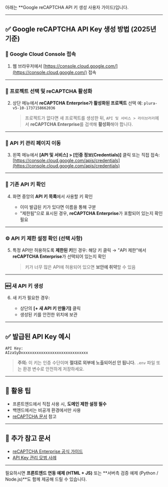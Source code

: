 아래는 **Google reCAPTCHA API 키 생성 사용자 가이드)입니다.

---

## ✅ Google reCAPTCHA API Key 생성 방법 (2025년 기준)

### 🔗 Google Cloud Console 접속

1. 웹 브라우저에서 [https://console.cloud.google.com/](https://console.cloud.google.com/) 접속

---

### 🏢 프로젝트 선택 및 reCAPTCHA 활성화

2. 상단 메뉴에서 **reCAPTCHA Enterprise가 활성화된 프로젝트** 선택
   예: `plura-v5-10-1737158662036`

   > 프로젝트가 없다면 새 프로젝트를 생성한 뒤,
   > `API 및 서비스 > 라이브러리`에서 **reCAPTCHA Enterprise**를 검색해 **활성화**해야 합니다.

---

### 🔐 API 키 관리 페이지 이동

3. 왼쪽 메뉴에서 **\[API 및 서비스] > \[인증 정보(Credentials)]** 클릭
   또는 직접 접속:
   [https://console.cloud.google.com/apis/credentials](https://console.cloud.google.com/apis/credentials)

---

### 🔎 기존 API 키 확인

4. 화면 중앙의 **API 키 목록**에서 사용할 키 확인

   * 이미 발급된 키가 있다면 이름을 통해 구분
   * "제한됨"으로 표시된 경우, **reCAPTCHA Enterprise**가 포함되어 있는지 확인 필요

---

### ⚙️ API 키 제한 설정 확인 (선택 사항)

5. 특정 API만 허용하도록 **제한된 키**인 경우:
   해당 키 클릭 → "API 제한"에서 **reCAPTCHA Enterprise**가 선택되어 있는지 확인

   > 키가 너무 많은 API에 허용되어 있으면 **보안에 취약**할 수 있음

---

### 🆕 새 API 키 생성

6. 새 키가 필요한 경우:

   * 상단의 **\[+ 새 API 키 만들기]** 클릭
   * 생성된 키를 안전한 위치에 보관

---

## ✅ 발급된 API Key 예시

```
API Key:
AIzaSyDxxxxxxxxxxxxxxxxxxxxxxxxxxxxxx
```

> **주의:** 이 키는 인증 수단이며 **절대로 외부에 노출되어선 안 됩니다.**
> `.env` 파일 또는 환경 변수로 안전하게 저장하세요.

---

## 📌 활용 팁

* 프론트엔드에서 직접 사용 시, **도메인 제한 설정 필수**
* 백엔드에서는 비공개 환경에서만 사용
* [reCAPTCHA 문서](https://cloud.google.com/recaptcha-enterprise/docs/create-key) 참고

---

## 📂 추가 참고 문서

* [reCAPTCHA Enterprise 공식 가이드](https://cloud.google.com/recaptcha-enterprise/docs/)
* [API Key 관리 모범 사례](https://cloud.google.com/docs/authentication/api-keys)

---

필요하시면 **프론트엔드 연동 예제 (HTML + JS)** 또는 \*\*서버측 검증 예제 (Python / Node.js)\*\*도 함께 제공해 드릴 수 있습니다.
